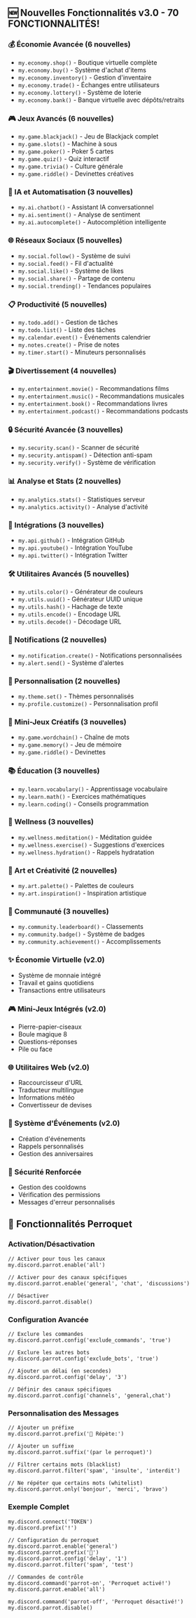## 🆕 Nouvelles Fonctionnalités v3.0 - 70 FONCTIONNALITÉS!

### 💰 Économie Avancée (6 nouvelles)
- `my.economy.shop()` - Boutique virtuelle complète
- `my.economy.buy()` - Système d'achat d'items
- `my.economy.inventory()` - Gestion d'inventaire
- `my.economy.trade()` - Échanges entre utilisateurs
- `my.economy.lottery()` - Système de loterie
- `my.economy.bank()` - Banque virtuelle avec dépôts/retraits

### 🎮 Jeux Avancés (6 nouvelles)
- `my.game.blackjack()` - Jeu de Blackjack complet
- `my.game.slots()` - Machine à sous
- `my.game.poker()` - Poker 5 cartes
- `my.game.quiz()` - Quiz interactif
- `my.game.trivia()` - Culture générale
- `my.game.riddle()` - Devinettes créatives

### 🤖 IA et Automatisation (3 nouvelles)
- `my.ai.chatbot()` - Assistant IA conversationnel
- `my.ai.sentiment()` - Analyse de sentiment
- `my.ai.autocomplete()` - Autocomplétion intelligente

### 🌐 Réseaux Sociaux (5 nouvelles)
- `my.social.follow()` - Système de suivi
- `my.social.feed()` - Fil d'actualité
- `my.social.like()` - Système de likes
- `my.social.share()` - Partage de contenu
- `my.social.trending()` - Tendances populaires

### 📋 Productivité (5 nouvelles)
- `my.todo.add()` - Gestion de tâches
- `my.todo.list()` - Liste des tâches
- `my.calendar.event()` - Événements calendrier
- `my.notes.create()` - Prise de notes
- `my.timer.start()` - Minuteurs personnalisés

### 🎬 Divertissement (4 nouvelles)
- `my.entertainment.movie()` - Recommandations films
- `my.entertainment.music()` - Recommandations musicales
- `my.entertainment.book()` - Recommandations livres
- `my.entertainment.podcast()` - Recommandations podcasts

### 🔒 Sécurité Avancée (3 nouvelles)
- `my.security.scan()` - Scanner de sécurité
- `my.security.antispam()` - Détection anti-spam
- `my.security.verify()` - Système de vérification

### 📊 Analyse et Stats (2 nouvelles)
- `my.analytics.stats()` - Statistiques serveur
- `my.analytics.activity()` - Analyse d'activité

### 🔗 Intégrations (3 nouvelles)
- `my.api.github()` - Intégration GitHub
- `my.api.youtube()` - Intégration YouTube
- `my.api.twitter()` - Intégration Twitter

### 🛠️ Utilitaires Avancés (5 nouvelles)
- `my.utils.color()` - Générateur de couleurs
- `my.utils.uuid()` - Générateur UUID unique
- `my.utils.hash()` - Hachage de texte
- `my.utils.encode()` - Encodage URL
- `my.utils.decode()` - Décodage URL

### 🔔 Notifications (2 nouvelles)
- `my.notification.create()` - Notifications personnalisées
- `my.alert.send()` - Système d'alertes

### 🎨 Personnalisation (2 nouvelles)
- `my.theme.set()` - Thèmes personnalisés
- `my.profile.customize()` - Personnalisation profil

### 🧠 Mini-Jeux Créatifs (3 nouvelles)
- `my.game.wordchain()` - Chaîne de mots
- `my.game.memory()` - Jeu de mémoire
- `my.game.riddle()` - Devinettes

### 📚 Éducation (3 nouvelles)
- `my.learn.vocabulary()` - Apprentissage vocabulaire
- `my.learn.math()` - Exercices mathématiques
- `my.learn.coding()` - Conseils programmation

### 💪 Wellness (3 nouvelles)
- `my.wellness.meditation()` - Méditation guidée
- `my.wellness.exercise()` - Suggestions d'exercices
- `my.wellness.hydration()` - Rappels hydratation

### 🎨 Art et Créativité (2 nouvelles)
- `my.art.palette()` - Palettes de couleurs
- `my.art.inspiration()` - Inspiration artistique

### 👥 Communauté (3 nouvelles)
- `my.community.leaderboard()` - Classements
- `my.community.badge()` - Système de badges
- `my.community.achievement()` - Accomplissements

### ✨ Économie Virtuelle (v2.0)
- Système de monnaie intégré
- Travail et gains quotidiens
- Transactions entre utilisateurs

### 🎮 Mini-Jeux Intégrés (v2.0)
- Pierre-papier-ciseaux
- Boule magique 8
- Questions-réponses
- Pile ou face

### 🌐 Utilitaires Web (v2.0)
- Raccourcisseur d'URL
- Traducteur multilingue
- Informations météo
- Convertisseur de devises

### 📅 Système d'Événements (v2.0)
- Création d'événements
- Rappels personnalisés
- Gestion des anniversaires

### 🔐 Sécurité Renforcée
- Gestion des cooldowns
- Vérification des permissions
- Messages d'erreur personnalisés

## 🦜 Fonctionnalités Perroquet

### Activation/Désactivation
```my
// Activer pour tous les canaux
my.discord.parrot.enable('all')

// Activer pour des canaux spécifiques
my.discord.parrot.enable('general', 'chat', 'discussions')

// Désactiver
my.discord.parrot.disable()
```

### Configuration Avancée
```my
// Exclure les commandes
my.discord.parrot.config('exclude_commands', 'true')

// Exclure les autres bots
my.discord.parrot.config('exclude_bots', 'true')

// Ajouter un délai (en secondes)
my.discord.parrot.config('delay', '3')

// Définir des canaux spécifiques
my.discord.parrot.config('channels', 'general,chat')
```

### Personnalisation des Messages
```my
// Ajouter un préfixe
my.discord.parrot.prefix('🦜 Répète:')

// Ajouter un suffixe
my.discord.parrot.suffix('(par le perroquet)')

// Filtrer certains mots (blacklist)
my.discord.parrot.filter('spam', 'insulte', 'interdit')

// Ne répéter que certains mots (whitelist)
my.discord.parrot.only('bonjour', 'merci', 'bravo')
```

### Exemple Complet
```my
my.discord.connect('TOKEN')
my.discord.prefix('!')

// Configuration du perroquet
my.discord.parrot.enable('general')
my.discord.parrot.prefix('🦜')
my.discord.parrot.config('delay', '1')
my.discord.parrot.filter('spam', 'test')

// Commandes de contrôle
my.discord.command('parrot-on', 'Perroquet activé!')
my.discord.parrot.enable('all')

my.discord.command('parrot-off', 'Perroquet désactivé!')
my.discord.parrot.disable()